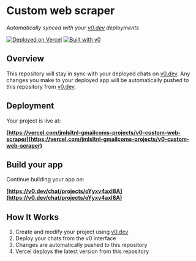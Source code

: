 # Custom web scraper

*Automatically synced with your [v0.dev](https://v0.dev) deployments*

[![Deployed on Vercel](https://img.shields.io/badge/Deployed%20on-Vercel-black?style=for-the-badge&logo=vercel)](https://vercel.com/jmlsltnl-gmailcoms-projects/v0-custom-web-scraper)
[![Built with v0](https://img.shields.io/badge/Built%20with-v0.dev-black?style=for-the-badge)](https://v0.dev/chat/projects/oYyxv4axl8A)

## Overview

This repository will stay in sync with your deployed chats on [v0.dev](https://v0.dev).
Any changes you make to your deployed app will be automatically pushed to this repository from [v0.dev](https://v0.dev).

## Deployment

Your project is live at:

**[https://vercel.com/jmlsltnl-gmailcoms-projects/v0-custom-web-scraper](https://vercel.com/jmlsltnl-gmailcoms-projects/v0-custom-web-scraper)**

## Build your app

Continue building your app on:

**[https://v0.dev/chat/projects/oYyxv4axl8A](https://v0.dev/chat/projects/oYyxv4axl8A)**

## How It Works

1. Create and modify your project using [v0.dev](https://v0.dev)
2. Deploy your chats from the v0 interface
3. Changes are automatically pushed to this repository
4. Vercel deploys the latest version from this repository